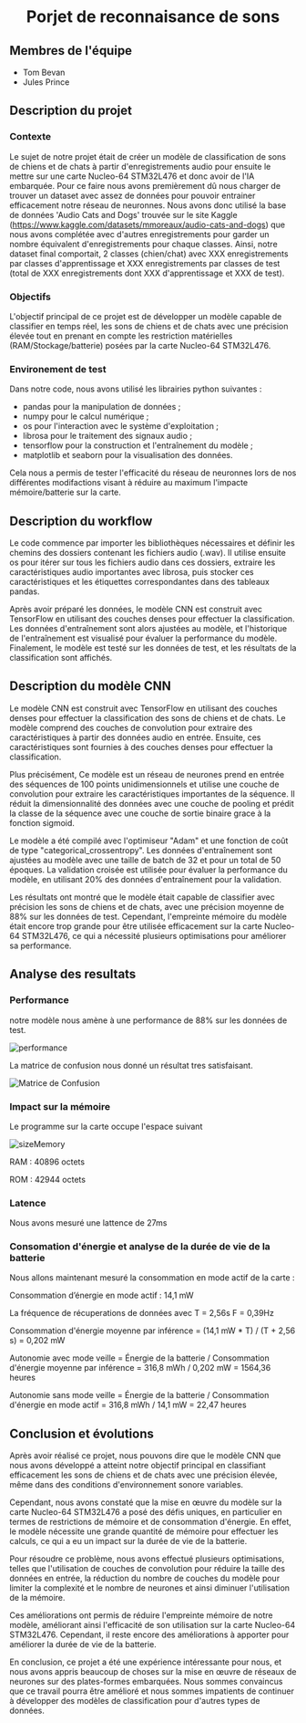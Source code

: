 # <p align="center">Porjet de reconnaisance de sons</p>
 
## Membres de l'équipe

- Tom Bevan    
- Jules Prince

## Description du projet

### Contexte

Le sujet de notre projet était de créer un modèle de classification de sons de chiens et de chats à partir d'enregistrements audio pour ensuite le mettre sur une carte Nucleo-64 STM32L476 et donc avoir de l'IA embarquée. Pour ce faire nous avons premièrement dû nous charger de trouver un dataset avec assez de données pour pouvoir entrainer efficacement notre réseau de neuronnes. Nous avons donc utilisé la base de données 'Audio Cats and Dogs' trouvée sur le site Kaggle (https://www.kaggle.com/datasets/mmoreaux/audio-cats-and-dogs) que nous avons complétée avec d'autres enregistrements pour garder un nombre équivalent d'enregistrements pour chaque classes.
Ainsi, notre dataset final comportait, 2 classes (chien/chat) avec XXX enregistrements par classes d'apprentissage et XXX enregistrements par classes de test (total de XXX enregistrements dont XXX d'apprentissage et XXX de test).

### Objectifs 

L'objectif principal de ce projet est de développer un modèle capable de classifier en temps réel, les sons de chiens et de chats avec une précision élevée tout en prenant en compte les restriction matérielles (RAM/Stockage/batterie) posées par la carte Nucleo-64 STM32L476.

### Environement de test

Dans notre code, nous avons utilisé les librairies python suivantes :

- pandas pour la manipulation de données ;
- numpy pour le calcul numérique ;
- os pour l'interaction avec le système d'exploitation ;
- librosa pour le traitement des signaux audio ;
- tensorflow pour la construction et l'entraînement du modèle ;
- matplotlib et seaborn pour la visualisation des données.

Cela nous a permis de tester l'efficacité du réseau de neuronnes lors de nos différentes modifactions visant à réduire au maximum l'impacte mémoire/batterie sur la carte.

## Description du workflow

Le code commence par importer les bibliothèques nécessaires et définir les chemins des dossiers contenant les fichiers audio (.wav). Il utilise ensuite os pour itérer sur tous les fichiers audio dans ces dossiers, extraire les caractéristiques audio importantes avec librosa, puis stocker ces caractéristiques et les étiquettes correspondantes dans des tableaux pandas.

Après avoir préparé les données, le modèle CNN est construit avec TensorFlow en utilisant des couches denses pour effectuer la classification. Les données d'entraînement sont alors ajustées au modèle, et l'historique de l'entraînement est visualisé pour évaluer la performance du modèle. Finalement, le modèle est testé sur les données de test, et les résultats de la classification sont affichés.

## Description du modèle CNN

Le modèle CNN est construit avec TensorFlow en utilisant des couches denses pour effectuer la classification des sons de chiens et de chats. Le modèle comprend des couches de convolution pour extraire des caractéristiques à partir des données audio en entrée. Ensuite, ces caractéristiques sont fournies à des couches denses pour effectuer la classification.

Plus précisément, Ce modèle est un réseau de neurones prend en entrée des séquences de 100 points unidimensionnels et utilise une couche de convolution pour extraire les caractéristiques importantes de la séquence. Il réduit la dimensionnalité des données avec une couche de pooling et prédit la classe de la séquence avec une couche de sortie binaire grace à la fonction sigmoid.

Le modèle a été compilé avec l'optimiseur "Adam" et une fonction de coût de type "categorical_crossentropy". Les données d'entraînement sont ajustées au modèle avec une taille de batch de 32 et pour un total de 50 époques. La validation croisée est utilisée pour évaluer la performance du modèle, en utilisant 20% des données d'entraînement pour la validation.

Les résultats ont montré que le modèle était capable de classifier avec précision les sons de chiens et de chats, avec une précision moyenne de 88% sur les données de test. Cependant, l'empreinte mémoire du modèle était encore trop grande pour être utilisée efficacement sur la carte Nucleo-64 STM32L476, ce qui a nécessité plusieurs optimisations pour améliorer sa performance.

## Analyse des resultats
### Performance

notre modèle nous amène à une performance de 88% sur les données de test.

![performance](/img/performance.png)  

La matrice de confusion nous donné un résultat tres satisfaisant.

![Matrice de Confusion](/img/matrice.png)  

### Impact sur la mémoire

Le programme sur la carte occupe l'espace suivant 

![sizeMemory](/img/sizeMemory.png) 

RAM : 40896 octets

ROM : 42944 octets

### Latence

Nous avons mesuré une lattence de 27ms

### Consomation d'énergie et analyse de la durée de vie de la batterie
Nous allons maintenant mesuré la consommation en mode actif de la carte :

Consommation d’énergie en mode actif : 14,1 mW

La fréquence de récuperations de données avec T = 2,56s F = 0,39Hz

Consommation d'énergie moyenne par inférence = (14,1 mW * T) / (T + 2,56 s) = 0,202 mW

Autonomie avec mode veille = Énergie de la batterie / Consommation d'énergie moyenne par inférence = 316,8 mWh / 0,202 mW = 1564,36 heures

Autonomie sans mode veille = Énergie de la batterie / Consommation d'énergie en mode actif = 316,8 mWh / 14,1 mW = 22,47 heures


## Conclusion et évolutions

Après avoir réalisé ce projet, nous pouvons dire que le modèle CNN que nous avons développé a atteint notre objectif principal en classifiant efficacement les sons de chiens et de chats avec une précision élevée, même dans des conditions d'environnement sonore variables.

Cependant, nous avons constaté que la mise en œuvre du modèle sur la carte Nucleo-64 STM32L476 a posé des défis uniques, en particulier en termes de restrictions de mémoire et de consommation d'énergie. En effet, le modèle nécessite une grande quantité de mémoire pour effectuer les calculs, ce qui a eu un impact sur la durée de vie de la batterie.

Pour résoudre ce problème, nous avons effectué plusieurs optimisations, telles que l'utilisation de couches de convolution pour réduire la taille des données en entrée, la réduction du nombre de couches du modèle pour limiter la complexité et le nombre de neurones et ainsi diminuer l'utilisation de la mémoire.

Ces améliorations ont permis de réduire l'empreinte mémoire de notre modèle, améliorant ainsi l'efficacité de son utilisation sur la carte Nucleo-64 STM32L476. Cependant, il reste encore des améliorations à apporter pour améliorer la durée de vie de la batterie.

En conclusion, ce projet a été une expérience intéressante pour nous, et nous avons appris beaucoup de choses sur la mise en œuvre de réseaux de neurones sur des plates-formes embarquées. Nous sommes convaincus que ce travail pourra être amélioré et nous sommes impatients de continuer à développer des modèles de classification pour d'autres types de données.